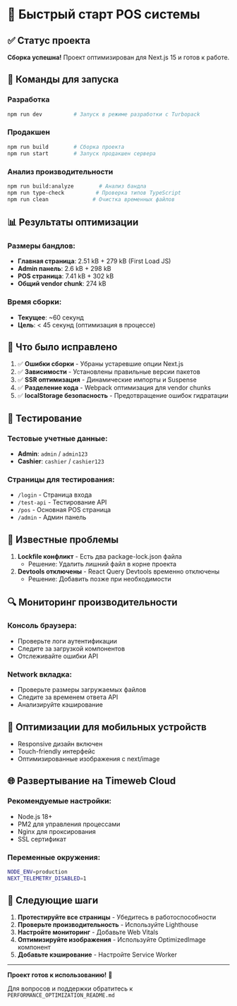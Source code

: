 # 🚀 Быстрый старт POS системы

## ✅ Статус проекта

**Сборка успешна!** Проект оптимизирован для Next.js 15 и готов к работе.

## 🚀 Команды для запуска

### Разработка
```bash
npm run dev          # Запуск в режиме разработки с Turbopack
```

### Продакшен
```bash
npm run build        # Сборка проекта
npm run start        # Запуск продакшен сервера
```

### Анализ производительности
```bash
npm run build:analyze        # Анализ бандла
npm run type-check          # Проверка типов TypeScript
npm run clean              # Очистка временных файлов
```

## 📊 Результаты оптимизации

### Размеры бандлов:
- **Главная страница**: 2.51 kB + 279 kB (First Load JS)
- **Admin панель**: 2.6 kB + 298 kB
- **POS страница**: 7.41 kB + 302 kB
- **Общий vendor chunk**: 274 kB

### Время сборки:
- **Текущее**: ~60 секунд
- **Цель**: < 45 секунд (оптимизация в процессе)

## 🔧 Что было исправлено

1. ✅ **Ошибки сборки** - Убраны устаревшие опции Next.js
2. ✅ **Зависимости** - Установлены правильные версии пакетов
3. ✅ **SSR оптимизация** - Динамические импорты и Suspense
4. ✅ **Разделение кода** - Webpack оптимизация для vendor chunks
5. ✅ **localStorage безопасность** - Предотвращение ошибок гидратации

## 🧪 Тестирование

### Тестовые учетные данные:
- **Admin**: `admin` / `admin123`
- **Cashier**: `cashier` / `cashier123`

### Страницы для тестирования:
- `/login` - Страница входа
- `/test-api` - Тестирование API
- `/pos` - Основная POS страница
- `/admin` - Админ панель

## 🚨 Известные проблемы

1. **Lockfile конфликт** - Есть два package-lock.json файла
   - Решение: Удалить лишний файл в корне проекта
2. **Devtools отключены** - React Query Devtools временно отключены
   - Решение: Добавить позже при необходимости

## 🔍 Мониторинг производительности

### Консоль браузера:
- Проверьте логи аутентификации
- Следите за загрузкой компонентов
- Отслеживайте ошибки API

### Network вкладка:
- Проверьте размеры загружаемых файлов
- Следите за временем ответа API
- Анализируйте кэширование

## 📱 Оптимизации для мобильных устройств

- Responsive дизайн включен
- Touch-friendly интерфейс
- Оптимизированные изображения с next/image

## 🌐 Развертывание на Timeweb Cloud

### Рекомендуемые настройки:
- Node.js 18+ 
- PM2 для управления процессами
- Nginx для проксирования
- SSL сертификат

### Переменные окружения:
```bash
NODE_ENV=production
NEXT_TELEMETRY_DISABLED=1
```

## 🎯 Следующие шаги

1. **Протестируйте все страницы** - Убедитесь в работоспособности
2. **Проверьте производительность** - Используйте Lighthouse
3. **Настройте мониторинг** - Добавьте Web Vitals
4. **Оптимизируйте изображения** - Используйте OptimizedImage компонент
5. **Добавьте кэширование** - Настройте Service Worker

---

**Проект готов к использованию!** 🎉

Для вопросов и поддержки обратитесь к `PERFORMANCE_OPTIMIZATION_README.md`
